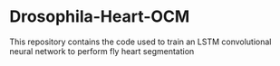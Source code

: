 # Drosophila-Heart-OCM
This repository contains the code used to train an LSTM convolutional neural network to perform fly heart segmentation
